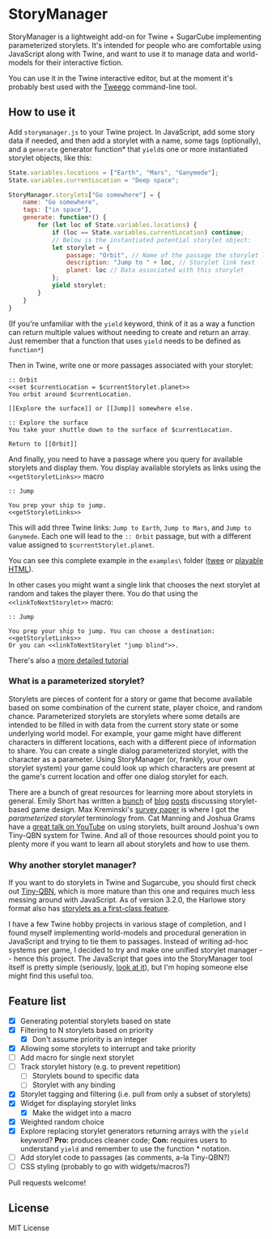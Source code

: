 # StoryManager

StoryManager is a lightweight add-on for Twine + SugarCube implementing parameterized storylets. It's intended for people who are comfortable using JavaScript along with Twine, and want to use it to manage data and world-models for their interactive fiction. 

You can use it in the Twine interactive editor, but at the moment it's probably best used with the [Tweego](https://www.motoslave.net/tweego/) command-line tool.

## How to use it

Add `storymanager.js` to your Twine project. In JavaScript, add some story data if needed, and then add a storylet with a name, some tags (optionally), and a `generate` generator function* that `yield`s one or more instantiated storylet objects, like this:

```javascript
State.variables.locations = ["Earth", "Mars", "Ganymede"]; 
State.variables.currentLocation = "Deep space";

StoryManager.storylets["Go somewhere"] = {
    name: "Go somewhere",
    tags: ["in space"],
    generate: function*() {
        for (let loc of State.variables.locations) {
            if (loc == State.variables.currentLocation) continue;
            // Below is the instantiated potential storylet object:
            let storylet = {
                passage: "Orbit", // Name of the passage the storylet links to
                description: "Jump to " + loc, // Storylet link text
                planet: loc // Data associated with this storylet
            };
            yield storylet;
        }
    }
}
```

(If you're unfamiliar with the `yield` keyword, think of it as a way a function can return multiple values without needing to create and return an array. Just remember that a function that uses `yield` needs to be defined as `function*`)

Then in Twine, write one or more passages associated with your storylet:

```
:: Orbit
<<set $currentLocation = $currentStorylet.planet>>
You orbit around $currentLocation.

[[Explore the surface]] or [[Jump]] somewhere else.

:: Explore the surface
You take your shuttle down to the surface of $currentLocation.

Return to [[Orbit]]
```

And finally, you need to have a passage where you query for available storylets and display them. You display available storylets as links using the `<<getStoryletLinks>>` macro

```
:: Jump

You prep your ship to jump.
<<getStoryletLinks>>
```

This will add three Twine links: `Jump to Earth`, `Jump to Mars`, and `Jump to Ganymede`. Each one will lead to the `:: Orbit` passage, but with a different value assigned to `$currentStorylet.planet`. 

You can see this complete example in the `examples\` folder ([twee](https://github.com/dmasad/StoryletManager/blob/main/examples/tutorial.tw) or [playable HTML](https://dmasad.github.io/StoryletManager/examples/simple_space_example.html)).

In other cases you might want a single link that chooses the next storylet at random and takes the player there. You do that using the `<<linkToNextStorylet>>` macro:

```
:: Jump

You prep your ship to jump. You can choose a destination:
<<getStoryletLinks>>
Or you can <<linkToNextStorylet "jump blind">>.
```

There's also a [more detailed tutorial](https://github.com/dmasad/StoryletManager/blob/main/docs/Tutorial.md)

### What is a parameterized storylet?
Storylets are pieces of content for a story or game that become available based on some combination of the current state, player choice, and random chance. Parameterized storylets are storylets where some details are intended to be filled in with data from the current story state or some underlying world model. For example, your game might have different characters in different locations, each with a different piece of information to share. You can create a single dialog parameterized storylet, with the character as a parameter. Using StoryManager (or, frankly, your own storylet system) your game could look up which characters are present at the game's current location and offer one dialog storylet for each. 

There are a bunch of great resources for learning more about storylets in general. Emily Short has written a [bunch](https://emshort.blog/2019/11/29/storylets-you-want-them/) of [blog](https://emshort.blog/2016/04/12/beyond-branching-quality-based-and-salience-based-narrative-structures/) [posts](https://emshort.blog/2019/01/06/kreminski-on-storylets/) discussing storylet-based game design. Max Kreminski's [survey paper](https://mkremins.github.io/publications/Storylets_SketchingAMap.pdf) is where I got the *parameterized storylet* terminology from. Cat Manning and Joshua Grams have a [great talk on YouTube](https://www.youtube.com/watch?v=JRKqDlAauTQ) on using storylets, built around Joshua's own Tiny-QBN system for Twine. And all of those resources should point you to plenty more if you want to learn all about storylets and how to use them. 

### Why another storylet manager?
If you want to do storylets in Twine and Sugarcube, you should first check out [Tiny-QBN](https://github.com/JoshuaGrams/tiny-qbn), which is more mature than this one and requires much less messing around with JavaScript. As of version 3.2.0, the Harlowe story format also has [storylets as a first-class feature](https://twine2.neocities.org/#macro_storylet). 

I have a few Twine hobby projects in various stage of completion, and I found myself implementing world-models and procedural generation in JavaScript and trying to tie them to passages. Instead of writing ad-hoc systems per game, I decided to try and make one unified storylet manager -- hence this project. The JavaScript that goes into the StoryManager tool itself is pretty simple (seriously, [look at it](https://github.com/dmasad/StoryletManager/blob/main/storymanager.js)), but I'm hoping someone else might find this useful too.   

## Feature list

- [X] Generating potential storylets based on state
- [X] Filtering to N storylets based on priority
  - [X] Don't assume priority is an integer
- [X] Allowing some storylets to interrupt and take priority
- [ ] Add macro for single next storylet
- [ ] Track storylet history (e.g. to prevent repetition)
  - [ ]  Storylets bound to specific data
  - [ ]  Storylet with any binding
- [X] Storylet tagging and filtering (i.e. pull from only a subset of storylets)
- [X] Widget for displaying storylet links
  - [X] Make the widget into a macro
- [X] Weighted random choice
- [X] Explore replacing storylet generators returning arrays with the `yield` keyword? **Pro:** produces cleaner code; **Con:** requires users to understand `yield` and remember to use the function * notation.
- [ ] Add storylet code to passages (as comments, a-la Tiny-QBN?)
- [ ] CSS styling (probably to go with widgets/macros?)

Pull requests welcome!

## License

MIT License

